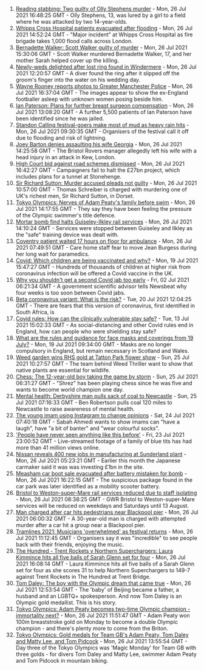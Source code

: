 1. [Reading stabbing: Two guilty of Olly Stephens murder](https://www.bbc.co.uk/news/uk-england-berkshire-57901344) - Mon, 26 Jul 2021 16:48:25 GMT - Olly Stephens, 13, was lured by a girl to a field where he was attacked by two 14-year-olds.
2. [Whipps Cross Hospital patients evacuated after flooding](https://www.bbc.co.uk/news/uk-england-london-57971381) - Mon, 26 Jul 2021 14:52:24 GMT - "Major incident" at Whipps Cross Hospital as fire brigade takes 1,000 flood calls across London.
3. [Bernadette Walker: Scott Walker guilty of murder](https://www.bbc.co.uk/news/uk-england-cambridgeshire-57931813) - Mon, 26 Jul 2021 15:30:06 GMT - Scott Walker murdered Bernadette Walker, 17, and her mother Sarah helped cover up the killing.
4. [Newly-weds delighted after lost ring found in Windermere](https://www.bbc.co.uk/news/uk-england-cumbria-57969093) - Mon, 26 Jul 2021 12:20:57 GMT - A diver found the ring after it slipped off the groom's finger into the water on his wedding day.
5. [Wayne Rooney reports photos to Greater Manchester Police](https://www.bbc.co.uk/news/uk-england-manchester-57970044) - Mon, 26 Jul 2021 16:37:04 GMT - The images appear to show the ex-England footballer asleep with unknown women posing beside him.
6. [Ian Paterson: Plans for further breast surgeon compensation](https://www.bbc.co.uk/news/uk-england-birmingham-57967899) - Mon, 26 Jul 2021 13:08:20 GMT - A further 5,500 patients of Ian Paterson have been identified since he was jailed.
7. [Standon Calling festival-goers make most of mud as heavy rain hits](https://www.bbc.co.uk/news/uk-england-beds-bucks-herts-57969974) - Mon, 26 Jul 2021 09:30:35 GMT - Organisers of the festival call it off due to flooding and risk of lightning.
8. [Joey Barton denies assaulting his wife Georgia](https://www.bbc.co.uk/news/uk-england-bristol-57969765) - Mon, 26 Jul 2021 14:25:58 GMT - The Bristol Rovers manager allegedly left his wife with a head injury in an attack in Kew, London.
9. [High Court bid against road schemes dismissed](https://www.bbc.co.uk/news/uk-england-57968573) - Mon, 26 Jul 2021 16:42:27 GMT - Campaigners fail to halt the £27bn project, which includes plans for a tunnel at Stonehenge.
10. [Sir Richard Sutton: Murder accused pleads not guilty](https://www.bbc.co.uk/news/uk-england-dorset-57969536) - Mon, 26 Jul 2021 10:57:00 GMT - Thomas Schreiber is charged with murdering one of UK's richest men, Sir Richard Sutton, in Dorset.
11. [Tokyo Olympics: Nerves of Adam Peaty's family before swim](https://www.bbc.co.uk/news/uk-england-stoke-staffordshire-57972870) - Mon, 26 Jul 2021 14:17:55 GMT - They say they have been feeling the pressure of the Olympic swimmer's title defence.
12. [Mortar bomb find halts Guiseley-Ilkley rail services](https://www.bbc.co.uk/news/uk-england-leeds-57971329) - Mon, 26 Jul 2021 14:10:24 GMT - Services were stopped between Guiseley and Ilkley as the "safe" training device was dealt with.
13. [Coventry patient waited 17 hours on floor for ambulance](https://www.bbc.co.uk/news/uk-england-coventry-warwickshire-57967567) - Mon, 26 Jul 2021 07:49:51 GMT - Care home staff fear to move Jean Burgess during her long wait for paramedics.
14. [Covid: Which children are being vaccinated and why?](https://www.bbc.co.uk/news/health-57888429) - Mon, 19 Jul 2021 15:47:27 GMT - Hundreds of thousands of children at higher risk from coronavirus infection will be offered a Covid vaccine in the UK.
15. [Why you shouldn't get a second Covid jab too early](https://www.bbc.co.uk/news/newsbeat-57682233) - Fri, 02 Jul 2021 06:21:34 GMT - A government scientific advisor tells Newsbeat why four weeks is too soon between Covid jabs.
16. [Beta coronavirus variant: What is the risk?](https://www.bbc.co.uk/news/health-55534727) - Tue, 20 Jul 2021 12:04:25 GMT - There are fears that this version of coronavirus, first identified in South Africa, is
17. [Covid rules: How can the clinically vulnerable stay safe?](https://www.bbc.co.uk/news/health-51997151) - Tue, 13 Jul 2021 15:02:33 GMT - As social-distancing and other Covid rules end in England, how can people who were shielding stay safe?
18. [What are the rules and guidance for face masks and coverings from 19 July?](https://www.bbc.co.uk/news/health-51205344) - Mon, 19 Jul 2021 09:34:00 GMT - Masks are no longer compulsory in England, but remain necessary in Scotland and Wales.
19. [Weed garden wins RHS gold at Tatton Park flower show](https://www.bbc.co.uk/news/uk-england-manchester-57961460) - Sun, 25 Jul 2021 10:27:57 GMT - The team behind Weed Thriller want to show that native plants are essential for wildlife.
20. [Chess: The 12-year-old boy taking the game by storm](https://www.bbc.co.uk/news/uk-england-london-57919082) - Sun, 25 Jul 2021 06:31:27 GMT - "Shrez" has been playing chess since he was five and wants to become world champion one day.
21. [Mental health: Derbyshire man pulls sack of coal to Newcastle](https://www.bbc.co.uk/news/uk-england-derbyshire-57915879) - Sun, 25 Jul 2021 07:16:33 GMT - Ben Robertson pulls coal 120 miles to Newcastle to raise awareness of mental health.
22. [The young imam using Instagram to change opinions](https://www.bbc.co.uk/news/uk-england-manchester-57946493) - Sat, 24 Jul 2021 07:40:18 GMT - Sabah Ahmedi wants to show imams can "have a laugh", have "a bit of banter" and "wear colourful socks".
23. ['People have never seen anything like this before'](https://www.bbc.co.uk/news/uk-england-leicestershire-57836610) - Fri, 23 Jul 2021 23:00:52 GMT - Live-streamed footage of a family of blue tits has had more than 41 million views online.
24. [Nissan reveals 400 new jobs in manufacturing at Sunderland plant](https://www.bbc.co.uk/news/uk-england-tyne-57962364) - Mon, 26 Jul 2021 05:23:21 GMT - Earlier this month the Japanese carmaker said it was was investing £1bn in the site.
25. [Measham car boot sale evacuated after battery mistaken for bomb](https://www.bbc.co.uk/news/uk-england-leicestershire-57970384) - Mon, 26 Jul 2021 16:22:15 GMT - The suspicious package found in the car park was later identified as a mobility scooter battery.
26. [Bristol to Weston-super-Mare rail services reduced due to staff isolating](https://www.bbc.co.uk/news/uk-england-somerset-57940377) - Mon, 26 Jul 2021 08:38:25 GMT - GWR Bristol to Weston-super-Mare services will be reduced on weekdays and Saturdays until 13 August.
27. [Man charged after car hits pedestrians near Blackpool pier](https://www.bbc.co.uk/news/uk-england-lancashire-57967317) - Mon, 26 Jul 2021 06:00:32 GMT - A 30-year-old man is charged with attempted murder after a car hit a group near a Blackpool pier.
28. [Tramlines 2021: Musicians 'overwhelmed' as festival returns](https://www.bbc.co.uk/news/uk-england-south-yorkshire-57968341) - Mon, 26 Jul 2021 11:12:45 GMT - Organisers say it was "incredible" to see people back with their friends, enjoying the music.
29. [The Hundred - Trent Rockets v Northern Superchargers: Laura Kimmince hits all five balls of Sarah Glenn set for four](https://www.bbc.co.uk/sport/av/cricket/57975259) - Mon, 26 Jul 2021 16:08:14 GMT - Laura Kimmince hits all five balls of a Sarah Glenn set for four as she scores 31 to help Northern Superchargers to 149-7 against Trent Rockets in The Hundred at Trent Bridge.
30. [Tom Daley: The boy with the Olympic dream that came true](https://www.bbc.co.uk/sport/olympics/57968119) - Mon, 26 Jul 2021 12:53:54 GMT - The 'baby' of Beijing became a father, a husband and an LGBTQ+ spokesperson. And now Tom Daley is an Olympic gold medallist. This is his story.
31. [Tokyo Olympics: Adam Peaty becomes two-time Olympic champion - immortality next?](https://www.bbc.co.uk/sport/olympics/57968850) - Mon, 26 Jul 2021 11:51:47 GMT - Adam Peaty won 100m breaststroke gold on Monday to become a double Olympic champion - and there's plenty more to come from the Briton.
32. [Tokyo Olympics: Gold medals for Team GB's Adam Peaty, Tom Daley and Matty Lee, and Tom Pidcock](https://www.bbc.co.uk/sport/olympics/57972548) - Mon, 26 Jul 2021 13:55:54 GMT - Day three of the Tokyo Olympics was 'Magic Monday' for Team GB with three golds - for divers Tom Daley and Matty Lee, swimmer Adam Peaty and Tom Pidcock in mountain biking.
